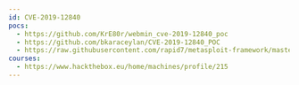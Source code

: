 ```yaml
---
id: CVE-2019-12840
pocs:
  - https://github.com/KrE80r/webmin_cve-2019-12840_poc
  - https://github.com/bkaraceylan/CVE-2019-12840_POC
  - https://raw.githubusercontent.com/rapid7/metasploit-framework/master/modules/exploits/linux/http/webmin_packageup_rce.rb
courses:
  - https://www.hackthebox.eu/home/machines/profile/215
---
```

